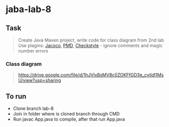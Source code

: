 # jaba-lab-8
## Task
  > Create Java Maven project, write code for class diagram from 2nd lab
  > Use plagins: [Jacoco](https://mvnrepository.com/artifact/org.jacoco/jacoco-maven-plugin), [PMD](https://maven.apache.org/plugins/maven-pmd-plugin/download.cgi), [Checkstyle](https://maven.apache.org/plugins/maven-checkstyle-plugin/checkstyle-mojo.html) - ignore comments and magic number errors
### Class diagram
  > https://drive.google.com/file/d/1hJVIxBsMV8c0ZOKFfGD3e_cyiIdI1MsU/view?usp=sharing

## To run
  + Clone branch lab-8
  + Join in folder where is cloned branch through CMD
  + Run javac App.java to compile, after that run App.java
